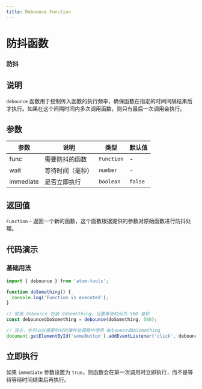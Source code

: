 ```yaml
---
title: Debounce Function
---
```


# 防抖函数

### 防抖

## 说明
`debounce` 函数用于控制传入函数的执行频率，确保函数在指定的时间间隔结束后才执行。如果在这个间隔时间内多次调用函数，则只有最后一次调用会执行。

## 参数

| 参数      | 说明             | 类型       | 默认值  |
| --------- | ---------------- | ---------- | ------- |
| func      | 需要防抖的函数   | `Function` | -       |
| wait      | 等待时间（毫秒） | `number`   | -       |
| immediate | 是否立即执行     | `boolean`  | `false` |

## 返回值

`Function` - 返回一个新的函数，这个函数根据提供的参数对原始函数进行防抖处理。

## 代码演示

### 基础用法

```typescript
import { debounce } from 'atom-tools';

function doSomething() {
  console.log('Function is executed');
}

// 使用 debounce 包装 doSomething，设置等待时间为 500 毫秒
const debouncedDoSomething = debounce(doSomething, 500);

// 现在，你可以在需要防抖的事件处理器中使用 debouncedDoSomething
document.getElementById('someButton').addEventListener('click', debouncedDoSomething);
```

## 立即执行

如果 `immediate` 参数设置为 `true`，则函数会在第一次调用时立即执行，而不是等待等待时间结束后再执行。
